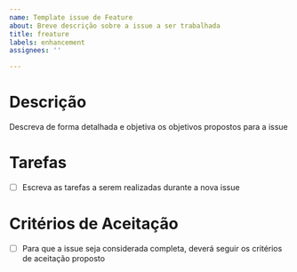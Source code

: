 ```yaml
---
name: Template issue de Feature
about: Breve descrição sobre a issue a ser trabalhada
title: freature
labels: enhancement
assignees: ''

---
```


# Descrição

Descreva de forma detalhada e objetiva os objetivos propostos para a issue

# Tarefas

- [ ] Escreva as tarefas a serem realizadas durante a nova issue

# Critérios de Aceitação

- [ ] Para que a issue seja considerada completa, deverá seguir os critérios de aceitação proposto
